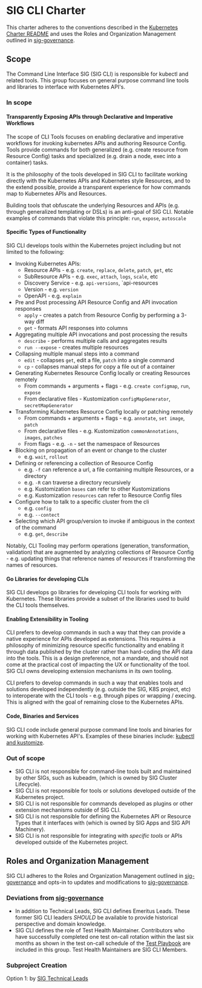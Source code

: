 # SIG CLI Charter

This charter adheres to the conventions described in the [Kubernetes Charter README] and uses
the Roles and Organization Management outlined in [sig-governance].

## Scope

The Command Line Interface SIG (SIG CLI) is responsible for kubectl and
related tools. This group focuses on general purpose command line tools and
libraries to interface with Kubernetes API's.

### In scope

#### Transparently Exposing APIs through Declarative and Imperative Workflows

The scope of CLI Tools focuses on enabling declarative and imperative workflows
for invoking kubernetes APIs and authoring Resource Config.  Tools provide
commands for both generalized (e.g. create resource from Resource Config) tasks and
specialized (e.g. drain a node, exec into a container) tasks.

It is the philosophy of the tools developed in SIG CLI to facilitate working
directly with the Kubernetes APIs and Kubernetes style Resources, and to the
extend possible, provide a transparent experience for how commands map to
Kubernetes APIs and Resources.

Building tools that obfuscate the underlying Resources and APIs (e.g. through
generalized templating or DSLs) is an anti-goal of SIG CLI.  Notable examples
of commands that violate this principle: `run`, `expose`, `autoscale`

#### Specific Types of Functionality

SIG CLI develops tools within the Kubernetes project including but not limited
to the following:

- Invoking Kubernetes APIs:
  - Resource APIs - e.g. `create`, `replace`, `delete`, `patch`, `get`, etc
  - SubResource APIs - e.g. `exec`, `attach`, `logs`, `scale`, etc
  - Discovery Service - e.g. `api-versions`, `api-resources
  - Version - e.g. `version`
  - OpenAPI - e.g. `explain`
- Pre and Post processing API Resource Config and API invocation responses
  - `apply` - creates a patch from Resource Config by performing a 3-way diff
  - `get` - formats API responses into columns
- Aggregating multiple API invocations and post processing the results
  - `describe` - performs multiple calls and aggregates results
  - `run --expose` - creates multiple resources
- Collapsing multiple manual steps into a command
  - `edit` - collapses `get`, edit a file, `patch` into a single command
  - `cp` - collapses manual steps for copy a file out of a container
- Generating Kubernetes Resource Config locally or creating Resources remotely
  - From commands + arguments + flags - e.g. `create configmap`, `run`, `expose`
  - From declarative files - Kustomization `configMapGenerator`, `secretMapGenerator`
- Transforming Kubernetes Resource Config locally or patching remotely
  - From commands + arguments + flags - e.g. `annotate`, `set image`, `patch`
  - From declarative files - e.g. Kustomization `commonAnnotations`, `images`, `patches`
  - From flags - e.g. `-n` - set the namespace of Resources
- Blocking on propagation of an event or change to the cluster
  - e.g. `wait`, `rollout`
- Defining or referencing a collection of Resource Config
  - e.g. `-f` can reference a url, a file containing multiple Resources, or a directory
  - e.g. `-R` can traverse a directory recursively
  - e.g. Kustomization `bases` can refer to other Kustomizations
  - e.g. Kustomization `resources` can refer to Resource Config files
- Configure how to talk to a specific cluster from the cli
  - e.g. `config`
  - e.g. `--contect`
- Selecting which API group/version to invoke if ambiguous in the context of the command
  - e.g. `get`, `describe`
  
Notably, CLI Tooling may perform operations (generation, transformation, validation)
that are augmented by analyzing collections of Resource Config - e.g. updating
things that reference names of resources if transforming the names of resources.

#### Go Libraries for developing CLIs

SIG CLI develops go libraries for developing CLI tools for working with Kubernetes.
These libraries provide a subset of the libraries used to build the CLI tools
themselves.

#### Enabling Extensibility in Tooling

CLI prefers to develop commands in such a way that they can provide a native
experience for APIs developed as extensions.  This requires a philosophy of
minimizing resource specific functionality and enabling it through data
published by the cluster rather than hard-coding the API data into the tools.
This is a design preference, not a mandate, and should not come at the practical
cost of impacting the UX or functionality of the tool.  SIG CLI owns developing
extension mechanisms in its own tooling.

CLI prefers to develop commands in such a way that enables tools and solutions
developed independently (e.g. outside the SIG, K8S project, etc) to interoperate
with the CLI tools - e.g. through pipes or wrapping / execing.  This is aligned
with the goal of remaining close to the Kubernetes APIs.

#### Code, Binaries and Services

SIG CLI code include general purpose command line tools and binaries for working
with Kubernetes API's. Examples of these binaries include: [kubectl and kustomize].

### Out of scope

- SIG CLI is not responsible for command-line tools built and maintained by other
  SIGs, such as kubeadm, (which is owned by SIG Cluster Lifecycle).
- SIG CLI is not responsible for tools or solutions developed outside of the Kubernetes
  project.
- SIG CLI is not responsible for commands developed as plugins or other extension
  mechanisms outside of SIG CLI.
- SIG CLI is not responsible for defining the Kubernetes API or Resource Types
  that it interfaces with (which is owned by SIG Apps and SIG API Machinery).
- SIG CLI is not responsible for integrating with *specific tools* or APIs
  developed outside of the Kubernetes project.

## Roles and Organization Management

SIG CLI adheres to the Roles and Organization Management outlined in [sig-governance]
and opts-in to updates and modifications to [sig-governance].

### Deviations from [sig-governance]

- In addition to Technical Leads, SIG CLI defines Emeritus Leads. These former
  SIG CLI leaders *SHOULD* be available to provide historical perspective and
  domain knowledge.
- SIG CLI defines the role of Test Health Maintainer. Contributors who have
  successfully completed one test on-call rotation within the last six months as
  shown in the test on-call schedule of the [Test Playbook] are included in this
  group. Test Health Maintainers are SIG CLI Members.

### Subproject Creation

Option 1: by [SIG Technical Leads](https://github.com/kubernetes/community/blob/master/committee-steering/governance/sig-governance.md#tech-lead)


[Kubernetes Charter README]: https://github.com/kubernetes/community/blob/master/committee-steering/governance/README.md
[sig-governance]: https://github.com/kubernetes/community/blob/master/committee-steering/governance/sig-governance.md
[README]: https://github.com/kubernetes/community/blob/master/sig-cli/README.md
[kubectl and kustomize]: https://github.com/kubernetes/community/blob/master/sig-cli/README.md#subprojects
[Test Playbook]: https://docs.google.com/document/d/1Z3teqtOLvjAtE-eo0G9tjyZbgNc6bMhYGZmOx76v6oM

